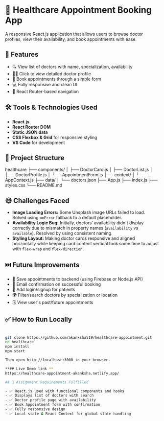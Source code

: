 # 🏥 Healthcare Appointment Booking App

A responsive React.js application that allows users to browse doctor profiles, view their availability, and book appointments with ease.

## 🚀 Features

- 🔍 View list of doctors with name, specialization, availability
- 👩‍⚕️ Click to view detailed doctor profile
- 📅 Book appointments through a simple form
- 💻 Fully responsive and clean UI
- 🔄 React Router-based navigation

## 🛠️ Tools & Technologies Used

- **React.js**
- **React Router DOM**
- **Static JSON data**
- **CSS Flexbox & Grid** for responsive styling
- **VS Code** for development

## 📂 Project Structure

  healthcare
├── components/
│ ├── DoctorCard.js
│ ├── DoctorList.js
│ ├── DoctorProfile.js
│ └── AppointmentForm.js
├── context/
│ └── AppContext.js
├── data/
│ └── doctors.json
├── App.js
├── index.js
├── styles.css
└── README.md

## 😅 Challenges Faced

- **Image Loading Errors:** Some Unsplash image URLs failed to load. Solved using `onError` fallback to a default placeholder.
- **Availability Logic Bug:** Initially, doctors' availability didn't display correctly due to mismatch in property names (`availability` vs `available`). Resolved by using consistent naming.
- **Styling Layout:** Making doctor cards responsive and aligned horizontally while keeping card content vertical took some time to adjust with `flex-wrap` and `flex-direction`.

## ⏭️ Future Improvements

- 🧾 Save appointments to backend (using Firebase or Node.js API)
- 📨 Email confirmation on successful booking
- 🔐 Add login/signup for patients
- 🌍 Filter/search doctors by specialization or location
- 🗓️ View user's past/future appointments

## ✅ How to Run Locally
#
```bash
git clone https://github.com/akanksha519/healthcare-appointment.git
cd healthcare
npm install
npm start

Then open http://localhost:3000 in your browser.

**## Live Demo link **
https://healthcare-appointment-akanksha.netlify.app/

## 🎯 Assignment Requirements Fulfilled

- ✅ React.js used with functional components and hooks
- ✅ Displays list of doctors with search
- ✅ Doctor profile page with availability
- ✅ Book Appointment form with confirmation
- ✅ Fully responsive design
- ✅ Local state & React Context for global state handling
